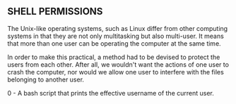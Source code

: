 SHELL PERMISSIONS 
-----------------

The Unix-like operating systems, such as Linux differ from other computing systems in that they are not only multitasking but also multi-user. It means that more than one user can be operating the computer at the same time.

In order to make this practical, a method had to be devised to protect the users from each other. After all, we wouldn't want the actions of one user to crash the computer, nor would we allow one user to interfere with the files belonging to another user.

0 - A bash script that prints the effective username of the current user.
